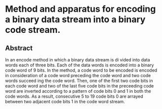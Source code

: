 # Method and apparatus for encoding a binary data stream into a binary code stream.

## Abstract
In an encode method in which a binary data stream is di vided into data words each of three bits. Each of the data words is encoded into a binary code word of 9 bits. In the method, a code word to be encoded is encoded in consideration of a code word preceding the code word and two code words succeed ing the code word. Then, one of the first two code bits in each code word and two of the last five code bits in the preceeding code word are inverted according to a pattern of code bits 0 and 1 in both the code words. As a result, consecutive 5 to 19 code bits 0 are arrayed between two adjacent code bits 1 in the code word stream.